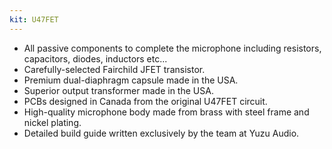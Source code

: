 ```yaml
---
kit: U47FET
---
```


- All passive components to complete the microphone including resistors, capacitors, diodes, inductors etc...
- Carefully-selected Fairchild JFET transistor.
- Premium dual-diaphragm capsule made in the USA.
- Superior output transformer made in the USA.
- PCBs designed in Canada from the original U47FET circuit.
- High-quality microphone body made from brass with steel frame and nickel plating.
- Detailed build guide written exclusively by the team at Yuzu Audio.
